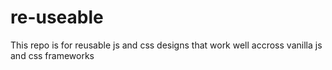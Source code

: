 # re-useable
This repo is for reusable js and css designs that work well accross vanilla js and css frameworks
